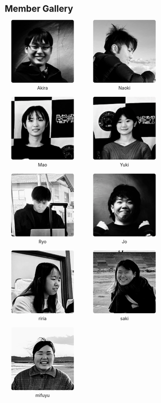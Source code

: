 <!DOCTYPE html>
<html lang="en">

<head>
    <meta charset="UTF-8">
    <meta name="viewport" content="width=device-width, initial-scale=1.0">
    <title>Image Gallery</title>
    <style>
        .gallery {
            display: grid;
            grid-template-columns: repeat(auto-fill, minmax(200px, 1fr));
            grid-gap: 20px;
        }
        .gallery-item {
            text-align: center;
        }
        .gallery-item img {
            width: 200px;
            height: 200px;
            object-fit: cover;
            border-radius: 5px;
        }
        .caption {
            margin-top: 5px;
            font-size: 14px;
        }
        /* Additional style for banner */
        .banner {
            width: 100%;
            height: 300px; /* Adjust height as needed */
            overflow: hidden;
            position: relative;
        }
        .banner img {
            width: 100%;
            height: auto;
            position: absolute;
            top: 0;
            left: 0;
            opacity: 0;
            transition: opacity 0.5s ease-in-out;
        }
        .banner img.active {
            opacity: 1;
        }
    </style>
</head>

<body>
<h1>Member Gallery</h1>
    <div class="gallery">
        <div class="gallery-item">
            <a href="akira">
                <img src="../images/akira bw.jpg" alt="akira">
            </a>
            <div class="caption">Akira</div>
        </div>
        <div class="gallery-item">
            <a href="naoki">
                <img src="../images/naoki bw.jpg" alt="naoki">
            </a>
            <div class="caption">Naoki</div>
        </div>
        <div class="gallery-item">
            <a href="mao">
                <img src="../images/mao bw.jpg" alt="mao">
            </a>
            <div class="caption">Mao</div>
        </div>
        <div class="gallery-item">
            <a href="yuki">
                <img src="../images/yuki bw.jpg" alt="yuki">
            </a>
            <div class="caption">Yuki</div>
        </div>
        <div class="gallery-item">
            <a href="ryo">
                <img src="../images/ryo bw.jpg" alt="ryo">
            </a>
            <div class="caption">Ryo</div>
        </div>
        <div class="gallery-item">
            <a href="jo">
                <img src="../images/jo bw.jpg" alt="jo">
            </a>
            <div class="caption">Jo</div>
        </div>
        <div class="gallery-item">
            <a href="riria">
                <img src="../images/riria bw.jpg" alt="riria">
            </a>
            <div class="caption">riria</div>
        </div>
        <div class="gallery-item">
            <a href="saki">
                <img src="../images/saki bw.jpg" alt="saki">
            </a>
            <div class="caption">saki</div>
        </div>
        <div class="gallery-item">
            <a href="mifuyu">
                <img src="../images/mifuyu bw.jpg" alt="mifuyu">
            </a>
            <div class="caption">mifuyu</div>
        </div>
    <script>
        // JavaScript for rotating banner
        var index = 0;
        var banners = document.querySelectorAll('.banner img');

        setInterval(function () {
            banners[index].classList.remove('active');
            index = (index + 1) % banners.length;
            banners[index].classList.add('active');
        }, 3000); // Change banner every 3 seconds (adjust as needed)
    </script>

    </div>
</body>

</html>
